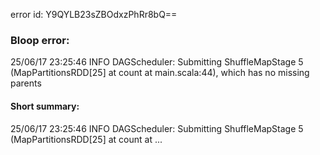 error id: Y9QYLB23sZBOdxzPhRr8bQ==
### Bloop error:

25/06/17 23:25:46 INFO DAGScheduler: Submitting ShuffleMapStage 5 (MapPartitionsRDD[25] at count at main.scala:44), which has no missing parents
#### Short summary: 

25/06/17 23:25:46 INFO DAGScheduler: Submitting ShuffleMapStage 5 (MapPartitionsRDD[25] at count at ...